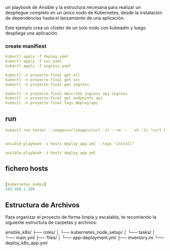 
un playbook de Ansible y la estructura necesaria para realizar un despliegue completo en un único nodo de Kubernetes, desde la instalación de dependencias hasta el lanzamiento de una aplicación.

Este ejemplo crea un clúster de un solo nodo con kubeadm y luego despliega una aplicación.


### create manifiest

```yaml
kubectl apply -f deploy.yaml
kubectl apply -f svc.yaml
kubectl apply -f ingress.yaml
```

```yaml
kubectl -n proyecto-final get all
kubectl -n proyecto-final get svc
kubectl -n proyecto-final get ingress
```

```yaml
kubectl -n proyecto-final describe ingress api-ingress
kubectl -n proyecto-final get endpoints api
kubectl -n proyecto-final logs deploy/api
```

## run
```yaml
kubectl run tester --image=curlimages/curl -it --rm --   sh -lc "curl http://172.20.251.174:80"


ansible-playbook -i hosts deploy_app.yml --tags "install"

ansible-playbook -i hosts deploy_app.yml
```

## fichero hosts
```yaml

[kubernetes_nodes]
192.168.1.100

```




## Estructura de Archivos
Para organizar el proyecto de forma limpia y escalable, te recomiendo la siguiente estructura de carpetas y archivos:

ansible_k8s/
├── roles/
│   └── kubernetes_node_setup/
│       └── tasks/
│           └── main.yml
├── files/
│   └── app-deployment.yml
├── inventory.ini
└── deploy_k8s_app.yml
